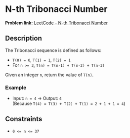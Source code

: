 # N-th Tribonacci Number

**Problem link:** [LeetCode - N-th Tribonacci Number](https://leetcode.com/problems/n-th-tribonacci-number/submissions/1744068511/?envType=study-plan-v2&envId=leetcode-75)

## Description

The Tribonacci sequence is defined as follows:

- `T(0) = 0`, `T(1) = 1`, `T(2) = 1`
- For `n >= 3`, `T(n) = T(n-1) + T(n-2) + T(n-3)`

Given an integer `n`, return the value of `T(n)`.

### Example

- Input: `n = 4` → Output: `4`  
  (Because `T(4) = T(3) + T(2) + T(1) = 2 + 1 + 1 = 4`)

## Constraints

- `0 <= n <= 37`
